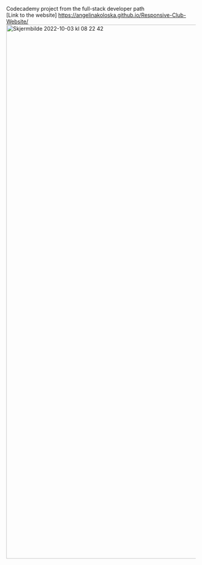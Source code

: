 Codecademy project from the full-stack developer path \
[Link to the website] https://angelinakoloska.github.io/Responsive-Club-Website/
<img width="1420" alt="Skjermbilde 2022-10-03 kl  08 22 42" src="https://user-images.githubusercontent.com/74609669/193513081-38843c17-b83b-45c7-afb7-53441b5a5792.png">
